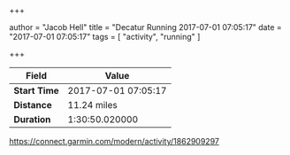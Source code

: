 +++

author = "Jacob Hell"
title = "Decatur Running 2017-07-01 07:05:17"
date = "2017-07-01 07:05:17"
tags = [
    "activity", "running"
]

+++

<!--more-->

|Field  |Value  |
|--- | --- |
|**Start Time**|2017-07-01 07:05:17|
|**Distance**|11.24 miles|
|**Duration**|1:30:50.020000|

https://connect.garmin.com/modern/activity/1862909297